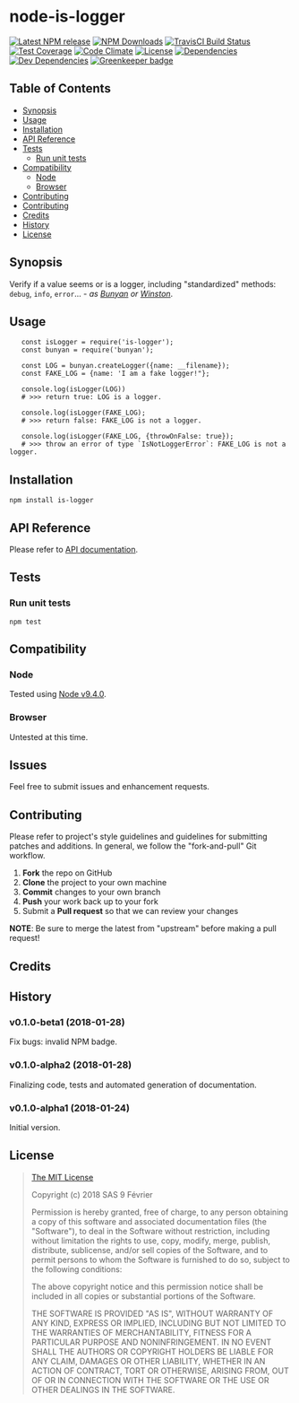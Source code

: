 [npm-badge]: https://img.shields.io/npm/v/is-logger.svg
[npm-badge-url]: https://www.npmjs.com/package/node-is-logger
[npm-downloads-badge]: https://img.shields.io/npm/dt/is-logger.svg
[npm-downloads-url]: https://npmjs.org/package/is-logger
[travis-badge]: https://img.shields.io/travis/9fv/node-is-logger/0.1.0-beta1.svg?label=TravisCI
[travis-badge-url]: https://travis-ci.org/9fv/node-is-logger
[circle-badge]: https://circleci.com/gh/9fv/node-is-logger/tree/0.1.0-beta1.svg?style=svg&circle-token=
[circle-badge-url]: https://circleci.com/gh/9fv/node-is-logger/tree/0.1.0-beta1
[coveralls-badge]: https://coveralls.io/repos/github/9fv/node-is-logger/badge.svg?branch=0.1.0-beta1
[coveralls-badge-url]: https://coveralls.io/github/9fv/node-is-logger?branch=0.1.0-beta1
[codeclimate-badge]: https://img.shields.io/codeclimate/github/9fv/node-is-logger.svg
[codeclimate-badge-url]: https://codeclimate.com/github/9fv/node-is-logger
[ember-observer-badge]: http://emberobserver.com/badges/node-is-logger.svg
[ember-observer-badge-url]: http://emberobserver.com/addons/node-is-logger
[license-badge]: https://img.shields.io/npm/l/is-logger.svg
[license-badge-url]: LICENSE.md
[dependencies-badge]: https://img.shields.io/david/9fv/node-is-logger.svg
[dependencies-badge-url]: https://david-dm.org/9fv/node-is-logger
[devDependencies-badge]: https://img.shields.io/david/dev/9fv/node-is-logger.svg
[devDependencies-badge-url]: https://david-dm.org/9fv/node-is-logger#info=devDependencies
[greenkeeper-badge]: https://badges.greenkeeper.io/9fv/node-is-logger.svg
[greenkeeper-badge-url]: https://greenkeeper.io/



node-is-logger
==============

[![Latest NPM release][npm-badge]][npm-badge-url]
[![NPM Downloads][npm-downloads-badge]][npm-downloads-url]
[![TravisCI Build Status][travis-badge]][travis-badge-url]
[![Test Coverage][coveralls-badge]][coveralls-badge-url]
[![Code Climate][codeclimate-badge]][codeclimate-badge-url]
[![License][license-badge]][license-badge-url]
[![Dependencies][dependencies-badge]][dependencies-badge-url] 
[![Dev Dependencies][devDependencies-badge]][devDependencies-badge-url]
[![Greenkeeper badge][greenkeeper-badge]][greenkeeper-badge-url]


## Table of Contents

* [Synopsis](#synopsis)
* [Usage](#usage)
* [Installation](#installation)
* [API Reference](#api-reference)
* [Tests](#tests)
  * [Run unit tests](#tests_run-unit-tests)
* [Compatibility](#compatibility)
  * [Node](#compatibility_node)
  * [Browser](#compatibility_browser)
* [Contributing](#issues)
* [Contributing](#contributing)
* [Credits](#credits)
* [History](#history)
* [License](#license)

## <a name="synopsis"> Synopsis

Verify if a value seems or is a logger, including "standardized" methods: `debug`, `info`, `error`... - _as [Bunyan](https://github.com/trentm/node-bunyan) or [Winston](https://github.com/winstonjs/winston)_.

## <a name="usage"> Usage

```
   const isLogger = require('is-logger');
   const bunyan = require('bunyan');

   const LOG = bunyan.createLogger({name: __filename});
   const FAKE_LOG = {name: 'I am a fake logger!"};

   console.log(isLogger(LOG))
   # >>> return true: LOG is a logger.

   console.log(isLogger(FAKE_LOG);
   # >>> return false: FAKE_LOG is not a logger.

   console.log(isLogger(FAKE_LOG, {throwOnFalse: true});
   # >>> throw an error of type `IsNotLoggerError`: FAKE_LOG is not a logger.

```

## <a name="installation"> Installation

    npm install is-logger

## <a name="api-reference"> API Reference

Please refer to [API documentation](docs/API.md).

## <a name="test"> Tests

### <a name="tests_run-unit-tests"> Run unit tests

    npm test

## <a name="compatibility"> Compatibility

### <a name="compatibility_node"> Node

Tested using [Node v9.4.0](https://nodejs.org/dist/v9.4.0/docs/api/).

### <a name="compatibility_browser"> Browser

Untested at this time.

## <a name="issues"> Issues

Feel free to submit issues and enhancement requests.

## <a name="contributing"> Contributing

Please refer to project's style guidelines and guidelines for submitting patches and additions. In general, we follow the "fork-and-pull" Git workflow.

 1. **Fork** the repo on GitHub
 2. **Clone** the project to your own machine
 3. **Commit** changes to your own branch
 4. **Push** your work back up to your fork
 5. Submit a **Pull request** so that we can review your changes

**NOTE**: Be sure to merge the latest from "upstream" before making a pull request!

## <a name="credits"> Credits

## <a name="history"> History

### v0.1.0-beta1 (2018-01-28)

Fix bugs: invalid NPM badge.

### v0.1.0-alpha2 (2018-01-28)

Finalizing code, tests and automated generation of documentation.

### v0.1.0-alpha1 (2018-01-24)

Initial version.

## <a name="license"> License

>
> [The MIT License](https://opensource.org/licenses/MIT)
>
> Copyright (c) 2018 SAS 9 Février
>
> Permission is hereby granted, free of charge, to any person obtaining a copy
> of this software and associated documentation files (the "Software"), to deal
> in the Software without restriction, including without limitation the rights
> to use, copy, modify, merge, publish, distribute, sublicense, and/or sell
> copies of the Software, and to permit persons to whom the Software is
> furnished to do so, subject to the following conditions:
>
> The above copyright notice and this permission notice shall be included in all
> copies or substantial portions of the Software.
>
> THE SOFTWARE IS PROVIDED "AS IS", WITHOUT WARRANTY OF ANY KIND, EXPRESS OR
> IMPLIED, INCLUDING BUT NOT LIMITED TO THE WARRANTIES OF MERCHANTABILITY,
> FITNESS FOR A PARTICULAR PURPOSE AND NONINFRINGEMENT. IN NO EVENT SHALL THE
>AUTHORS OR COPYRIGHT HOLDERS BE LIABLE FOR ANY CLAIM, DAMAGES OR OTHER
> LIABILITY, WHETHER IN AN ACTION OF CONTRACT, TORT OR OTHERWISE, ARISING FROM,
> OUT OF OR IN CONNECTION WITH THE SOFTWARE OR THE USE OR OTHER DEALINGS IN THE
> SOFTWARE.
>
